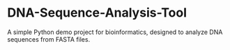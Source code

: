 # DNA-Sequence-Analysis-Tool
A simple Python demo project for bioinformatics, designed to analyze DNA sequences from FASTA files.
